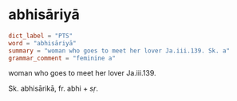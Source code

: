 # abhisāriyā

``` toml
dict_label = "PTS"
word = "abhisāriyā"
summary = "woman who goes to meet her lover Ja.iii.139. Sk. a"
grammar_comment = "feminine a"
```

woman who goes to meet her lover Ja.iii.139.

Sk. abhisārikā, fr. abhi \+ *sṛ*.

